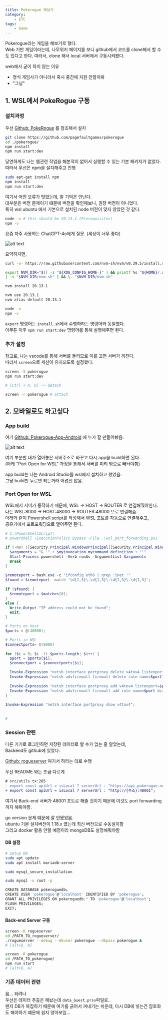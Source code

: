 ```yaml
---
title: Pokerogue 해보기
category:
    - ETC
tags:
    - Game
---
```


Pokerogue라는 게임을 해보기로 했다.  
Web 기반 게임이라는데, 나무위키 페이지를 보니 github에서 코드를 clone해서 할 수도 있다고 한다.
따라서, clone 해서 local 서버에서 구동시켜봤다.

web에서 굳이 하지 않는 이유
+ 정식 게임사가 아니라서 혹시 중간에 지원 안할까봐
+ "그냥"

## 1. WSL에서 PokeRogue 구동
### 설치과정

우선 [Github: PokeRogue](https://github.com/pagefaultgames/pokerogue) 를 참조해서 설치


```bash
git clone https://github.com/pagefaultgames/pokerogue
cd ./pokerogue/
npm install
npm run start:dev

```

당연하게도 나는 웹관련 작업을 해본적이 없어서 실행할 수 있는 기본 패키지가 없었다.  
따라서 우선은 npm을 설치해주고 진행

```bash
sudo apt-get install npm
npm install
npm run start:dev

```

여기서 어떤 오류가 떳었는데, 잘 기억은 안난다.  
대부분은 버전 문제이기 떄문에 버전을 확인해보니, 권장 버전이 아니었다.  
특히 wsl ubuntu 에서 기본으로 설치된 node 버전이 맞지 않았던 것 같다.

```bash
node -v # this should be 20.13.1 (Prerequisites)
npm -v
```

요즘 자주 사용하는 ChatGPT-4o에게 질문. (세상이 너무 좋다)

![alt text](../../assets/image/image-2.png)


요약하자면, 
```bash
curl -o- https://raw.githubusercontent.com/nvm-sh/nvm/v0.39.5/install.sh | bash

export NVM_DIR="$([ -z "${XDG_CONFIG_HOME-}" ] && printf %s "${HOME}/.nvm" || printf %s "${XDG_CONFIG_HOME}/nvm")"
[ -s "$NVM_DIR/nvm.sh" ] && \. "$NVM_DIR/nvm.sh"

nvm install 20.13.1

nvm use 20.13.1
nvm alias default 20.13.1

node -v
npm -v

```

`export` 명령어는 `install.sh`에서 수행하라는 명령어와 동일했다.  
아무튼 이후 `npm run start:dev` 명령어를 통해 실행해주면 된다.

### 추가 설정

참고로, 나는 vscode를 통해 서버를 돌리므로 이를 끄면 서버가 꺼진다.  
따라서 `screen`으로 세션이 유지되도록 설정했다.

```bash
screen -S pokerogue
npm run start:dev

# [Ctrl + A, D] -> detach

screen -r pokerogue # attach
```

## 2. 모바일로도 하고싶다

### App build
여기 [GIthub: Pokerogue-App-Android](https://github.com/Admiral-Billy/PokeRogue-App-Android) 에 누가 잘 만들어놨음.

![alt text](../../assets/image/image-3.png)

여기 부분만 내가 열어놓은 서버주소로 바꾸고 다시 app을 build하면 된다.  
(아래 "Port Open for WSL" 과정을 통해서 서버를 미리 밖으로 빼놔야함)

app build는 나는 Android Studio를 wsl에서 설치하고 했었음.  
그냥 build만 누르면 되는거라 어렵진 않음.

### Port Open for WSL
WSL에서 서버가 동작하기 때문에, WSL -> HOST -> ROUTER 로 연결해줘야한다.  
나는 WSL:8000 -> HOST:48000 -> ROUTER:48000 으로 연결해줌.  
아래와 같이 Powershell script를 작성해서 WSL 포트를 자동으로 연결해주고,  
공유기에서 포트포워딩으로 열어주면 된다.

```powershell
# C:\PowerShellScript\
# powershell -ExecutionPolicy Bypass -File .\wsl_port_forwarding.ps1

If (-NOT ([Security.Principal.WindowsPrincipal][Security.Principal.WindowsIdentity]::GetCurrent()).IsInRole([Security.Principal.WindowsBuiltInRole] "Administrator")) {   
  $arguments = "& '" + $myinvocation.mycommand.definition + "'"
  Start-Process powershell -Verb runAs -ArgumentList $arguments
  Break
}
 
$remoteport = bash.exe -c "ifconfig eth0 | grep 'inet '"
$found = $remoteport -match '\d{1,3}\.\d{1,3}\.\d{1,3}\.\d{1,3}';
 
if ($found) {
  $remoteport = $matches[0];
}
else {
  Write-Output "IP address could not be found";
  exit;
}

# Ports on Host
$ports = @(48000);

# Ports in WSL
$connectports= @(8000)
 
for ($i = 0; $i -lt $ports.length; $i++) {
  $port = $ports[$i];
  $connectport = $connectports[$i];

  Invoke-Expression "netsh interface portproxy delete v4tov4 listenport=$port";
  Invoke-Expression "netsh advfirewall firewall delete rule name=$port";
 
  Invoke-Expression "netsh interface portproxy add v4tov4 listenport=$port connectport=$connectport connectaddress=$remoteport";
  Invoke-Expression "netsh advfirewall firewall add rule name=$port dir=in action=allow protocol=TCP localport=$port";
}
 
Invoke-Expression "netsh interface portproxy show v4tov4";
 
 
#
```

### Session 관련

다른 기기로 로그인하면 저장된 데이터로 할 수가 없는 줄 알았는데,  
Backend도 github에 있었다.

[Github: rogueserver](https://github.com/pagefaultgames/rogueserver)
여기서 하라는 대로 수행

우선 README 와는 조금 다르게 

```diff
# src/utils.tx:265
- export const apiUrl = isLocal ? serverUrl : "https://api.pokerogue.net";
+ export const apiUrl = isLocal ? serverUrl : "http://{주소}:48001";
```

여기서 Back-end 서버가 48001 포트로 해줄 것이기 때문에 이것도 port forwarding까지 해줘야함.  


go version 문제 떄문에 잘 안됐었음.  
ubuntu 기본 설치버전이 1.18.x 였는데 최신 버전으로 수동설치함  
그리고 docker 활용 안할 예정이라 mongoDB도 설정해줘야함

#### DB 설정
```bash
# Setup DB
sudo apt update
sudo apt install mariadb-server

sudo mysql_secure_installation

sudo mysql -u root -p

CREATE DATABASE pokeroguedb;
CREATE USER 'pokerogue'@'localhost' IDENTIFIED BY 'pokerogue';
GRANT ALL PRIVILEGES ON pokeroguedb.* TO 'pokerogue'@'localhost';
FLUSH PRIVILEGES;
EXIT;
```

#### Back-end Server 구동
```bash
screen -R rogueserver
cd /PATH_TO_rogueserver/
./rogueserver --debug --dbuser pokerogue --dbpass pokerogue &
# [alt+D, A]

screen -R pokerogue
cd /PATH_TO_pokerogue/
npm run start
# [alt+D, A]
```

### 기존 데이터 관련

음... 되려나  
우선은 데이터 추출은 해놨는데 `data_Guest.prsv`파일로..  
왠지 DB가 복잡하기 때문에 여기를 긁어서 꺼내기는 쉬운데,
다시 DB에 넣는건 암호화도 해야하기 떄문에 쉽지 않아보임...